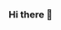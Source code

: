 ### Hi there 👋

<!--
**TJSBorges/TJSBorges** is a ✨ _special_ ✨ repository because its `README.md` (this file) appears on your GitHub profile.

Here are some ideas to get you started:

- 🔭 I’m currently working on cs1200
- 🌱 I’m currently learning cs1200
- 👯 I’m looking to collaborate on cs1200
- 🤔 I’m looking for help with cs1200
- 💬 Ask me about cs1200
- 📫 How to reach me: email on cs1200
- 😄 Pronouns: he/him
- ⚡ Fun fact: i take cs1200
-->
